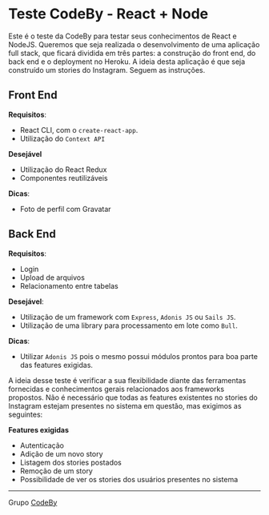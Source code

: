 # Teste CodeBy - React + Node

Este é o teste da CodeBy para testar seus conhecimentos de React e NodeJS. Queremos que seja realizada o desenvolvimento de uma aplicação full stack, que ficará dividida em três partes: a construção do front end, do back end e o deployment no Heroku. A ideia desta aplicação é que seja construído um stories do Instagram. Seguem as instruções.

## Front End

**Requisitos**:
* React CLI, com o `create-react-app`. 
* Utilização do `Context API`

**Desejável**
* Utilização do React Redux
* Componentes reutilizáveis

**Dicas**:
* Foto de perfil com Gravatar

## Back End

**Requisitos**:
* Login
* Upload de arquivos
* Relacionamento entre tabelas

**Desejável**:
* Utilização de um framework com `Express`, `Adonis JS` ou `Sails JS`.
* Utilização de uma library para processamento em lote como `Bull`.

**Dicas**:
* Utilizar `Adonis JS` pois o mesmo possui módulos prontos para boa parte das features exigidas.

A ideia desse teste é verificar a sua flexibilidade diante das ferramentas fornecidas e conhecimentos gerais relacionados aos frameworks propostos. Não  é necessário que todas as features existentes no stories do Instagram estejam presentes no sistema em questão, mas exigimos as seguintes:

**Features exigidas**
* Autenticação
* Adição de um novo story
* Listagem dos stories postados
* Remoção de um story
* Possibilidade de ver os stories dos usuários presentes no sistema 

---
Grupo [CodeBy](https://www.codeby.com.br)